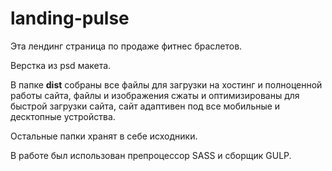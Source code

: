 # landing-pulse

Эта лендинг страница по продаже фитнес браслетов.

Верстка из psd макета.

В папке <strong>dist</strong> собраны все файлы для загрузки на хостинг и полноценной работы сайта, файлы и изображения сжаты и оптимизированы для быстрой загрузки сайта, сайт адаптивен под все мобильные и десктопные устройства.

Остальные папки хранят в себе исходники.

В работе был использован препроцессор SASS и сборщик GULP.
